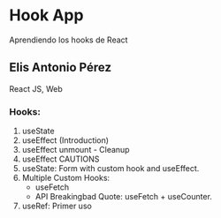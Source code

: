 # Hook App

Aprendiendo los hooks de React

## Elis Antonio Pérez

React JS, Web

### Hooks:
1. useState
2. useEffect (Introduction)
3. useEffect unmount - Cleanup
4. useEffect CAUTIONS
5. useState: Form with custom hook and useEffect.
6. Multiple Custom Hooks:
   - useFetch
   - API Breakingbad Quote: useFetch + useCounter.
7. useRef: Primer uso